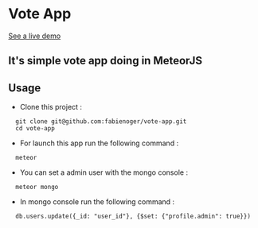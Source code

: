 # Vote App

[See a live demo](http://vote.fabienoger.com)

## It's simple vote app doing in MeteorJS

## Usage
* Clone this project :
```
  git clone git@github.com:fabienoger/vote-app.git
  cd vote-app
```

* For launch this app run the following command :
```
  meteor
```

* You can set a admin user with the mongo console :
```
  meteor mongo
```
* In mongo console run the following command :
```
  db.users.update({_id: "user_id"}, {$set: {"profile.admin": true}})
```


